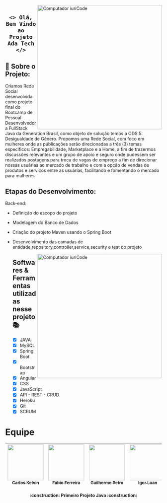 <img src="https://www.grounds.jp/wp-content/uploads/2020/01/listing.png" min-width="400px" max-width="460px" width="400px" align="right" alt="Computador iuriCode">

## <p align="center"> `<> Olá, Bem Vindo ao Projeto Ada Tech </>` </p> 
 
<h4 align="center">

<h2 id="Sobre">🔎 Sobre o Projeto: </h2>
Criamos Rede Social desenvolvida como projeto final do Bootcamp de Pessoal Desenvolvedora FullStack Java da Generation Brasil, como objeto de solução temos a ODS 5: Desigualdade de Gênero. Propomos uma Rede Social, com foco em mulheres onde as públicações serão direcionadas a três (3) temas especificos: Empregabilidade, Marketplace e a Home, a fim de trazermos discussões relevantes e um grupo de apoio e seguro onde pudessem ser realizados postagens para troca de vagas de emprego a fim de direcionar nossas usuárias ao mercado de trabalho e com a opção de vendas de produtos e serviços entre as usuárias, facilitando e fomentando o mercado para mulheres.


  <h2 id="Etapas">Etapas do Desenvolvimento: </h2>
  
 Back-end:  
- Definição do escopo do projeto
- Modelagem do Banco de Dados
- Criação do projeto Maven usando o Spring Boot
- Desenvolvimento das camadas de entidade,repository,controller,service,security e test do projeto
  
  <img src="https://raw.githubusercontent.com/MicaelliMedeiros/micaellimedeiros/master/image/computer-illustration.png" min-width="400px" max-width="400px" width="400px" align="right" alt="Computador iuriCode">
 
  <h2 id="linguagens">Softwares & Ferramentas utilizadas nesse projeto 📚</h2>

  - [x] JAVA
  - [x] MySQL
  - [x] Spring Boot
  - [x] Bootstrap
  - [x] Angular
  - [x] CSS
  - [x] JavaScript
  - [x] API - REST - CRUD
  - [x] Heroku
  - [x] Git
  - [x] SCRUM

# Equipe 
| [<img src="https://avatars.githubusercontent.com/u/98328426?v=4" width=115><br><sub>Carlos Kelvin</sub>](https://github.com/carloskelvinn13) |  [<img src="https://avatars.githubusercontent.com/u/89699551?v=4" width=115><br><sub>Fábio Ferreira</sub>](https://github.com/fabiosfjr) |  [<img src="https://avatars.githubusercontent.com/u/97956789?v=4" width=115><br><sub>Guilherme Petro</sub>](https://github.com/guilherme-petro) |   [<img src="https://avatars.githubusercontent.com/u/92352134?v=4" width=115><br><sub>Igor Luan</sub>](https://github.com/igorluan95) |  [<img src="https://avatars.githubusercontent.com/u/98171057?v=4" width=115><br><sub>Layane Pereira</sub>](https://github.com/LayannePereira) | [<img src="https://avatars.githubusercontent.com/u/88059905?v=4" width=115><br><sub>Michelle Madeira</sub>](https://github.com/michellemadeira1) | |  [<img src="https://avatars.githubusercontent.com/u/97990821?v=4" width=115><br><sub>Nadyne Barbieri</sub>](https://github.com/NadyneBarbieri) 
| :---: | :---: | :---: |  :---: |  :---: | :---: |  :---: |  :---: |



<h4 align="center"> 
    :construction:  Primeiro Projeto Java  :construction:
</h4>
